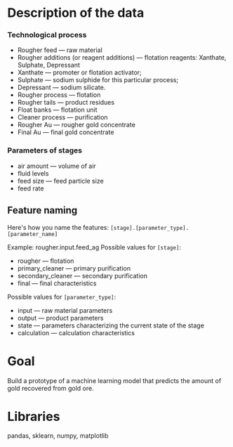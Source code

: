 # Description of the data
### Technological process
* Rougher feed — raw material
* Rougher additions (or reagent additions) — flotation reagents: Xanthate, Sulphate, Depressant
* Xanthate — promoter or flotation activator;
* Sulphate — sodium sulphide for this particular process;
* Depressant — sodium silicate.
* Rougher process — flotation
* Rougher tails — product residues
* Float banks — flotation unit
* Cleaner process — purification
* Rougher Au — rougher gold concentrate
* Final Au — final gold concentrate

### Parameters of stages
* air amount — volume of air
* fluid levels
* feed size — feed particle size
* feed rate

## Feature naming
Here's how you name the features:
`[stage].[parameter_type].[parameter_name]`

Example: rougher.input.feed_ag
Possible values for `[stage]`:
* rougher — flotation
* primary_cleaner — primary purification
* secondary_cleaner — secondary purification
* final — final characteristics

Possible values for `[parameter_type]`:
* input — raw material parameters
* output — product parameters
* state — parameters characterizing the current state of the stage
* calculation — calculation characteristics

# Goal
Build a prototype of a machine learning model that predicts the amount of gold recovered from gold ore.

# Libraries
pandas, sklearn, numpy, matplotlib
